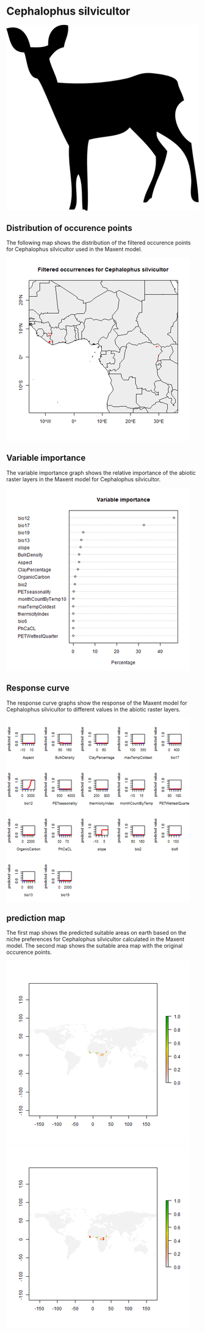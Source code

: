 # Cephalophus silvicultor 

![](image_taxa.png) 

## Distribution of occurence points 
The following map shows the distribution of the filtered occurence points for Cephalophus silvicultor used in the Maxent model. 

![](occurrences.png)
    
## Variable importance 
The variable importance graph shows the relative importance of the abiotic raster layers in the  Maxent model for Cephalophus silvicultor. 

![](valid_maxent_variable_importance.png)
    
## Response curve 
The response curve graphs show the response of the Maxent model for Cephalophus silvicultor to different values in the abiotic raster layers. 

![](valid_maxent_response_curve.png)
    
## prediction map 
The first map shows the predicted suitable areas on earth based on the niche preferences for Cephalophus silvicultor calculated in the Maxent model. The second map shows the suitable area map with the original occurence points.

![](prediction_map.png)
![](prediction_occurence_map.png)
    
